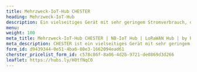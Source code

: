 ```yaml
---
title: Mehrzweck-IoT-Hub CHESTER
heading: Mehrzweck-IoT-Hub
description: Ein vielseitiges Gerät mit sehr geringem Stromverbrauch, das über LPWAN kommuniziert. Ermöglicht den Anschluss von weiteren externen Elementen über viele verschiedene Schnittstellen.
menu:
weight: 100
meta_title: Mehrzweck-IoT-Hub CHESTER | NB-IoT Hub | LoRaWAN Hub | by HARDWARIO
meta_description: CHESTER ist ein vielseitiges Gerät mit sehr geringem Stromverbrauch, das über LPWAN-Technologien wie NB-IoT oder LoRaWAN kommuniziert. Ermöglicht den Anschluss von weiteren externen Elementen über viele verschiedene Schnittstellen.
form_id: d9439344-0e51-4ba6-80e3-1662094ead61
cherster_pricelist_form_id: c578c86f-8a06-4d2b-9721-de0869d3d266
leaflet: https://hubs.ly/H0tfNqC0
---
```


